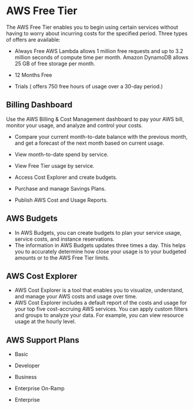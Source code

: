 # AWS Free Tier
The AWS Free Tier enables you to begin using certain services without having to worry about incurring costs for the specified period. 
Three types of offers are available: 

- Always Free
AWS Lambda allows 1 million free requests and up to 3.2 million seconds of compute time per month. Amazon DynamoDB allows 25 GB of free storage per month.
- 12 Months Free

- Trials ( offers 750 free hours of usage over a 30-day period.)

## Billing Dashboard
Use the AWS Billing & Cost Management dashboard to pay your AWS bill, monitor your usage, and analyze and control your costs.

- Compare your current month-to-date balance with the previous month, and get a forecast of the next month based on current usage.

- View month-to-date spend by service.

- View Free Tier usage by service.

- Access Cost Explorer and create budgets.

- Purchase and manage Savings Plans.

- Publish AWS Cost and Usage Reports.

## AWS Budgets
- In AWS Budgets, you can create budgets to plan your service usage, service costs, and instance reservations.
- The information in AWS Budgets updates three times a day. This helps you to accurately determine how close your usage is to your budgeted amounts or to the AWS Free Tier limits.

## AWS Cost Explorer
- AWS Cost Explorer is a tool that enables you to visualize, understand, and manage your AWS costs and usage over time.
- AWS Cost Explorer includes a default report of the costs and usage for your top five cost-accruing AWS services. You can apply custom filters and groups to analyze your data. For example, you can view resource usage at the hourly level.

## AWS Support Plans
- Basic

- Developer

- Business

- Enterprise On-Ramp

- Enterprise




